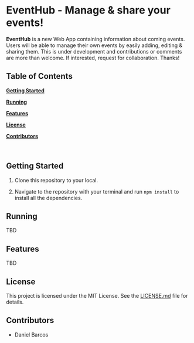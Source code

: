 # EventHub - Manage & share your events!

<!--<h1 align="center">
  <img src="" alt="eventhub-icon">
</h1>-->

**EventHub** is a new Web App containing information about coming events. Users will be able to manage their own events by easily adding, editing & sharing them. This is under development and contributions or comments are more than welcome. If interested, request for collaboration. Thanks!

Table of Contents
-----------------

[**Getting Started**](#starting)

[**Running**](#running)

[**Features**](#features)

[**License**](#license)

[**Contributors**](#contributors)

<br />

<a name="starting"></a>
Getting Started
---------------

1. Clone this repository to your local.

2. Navigate to the repository with your terminal and run `npm install` to install all the dependencies.

<a name="running"></a>
Running
-------

TBD

<a name="features"></a>
Features
--------

TBD

<a name="license"></a>
License
-------

This project is licensed under the MIT License. See the [LICENSE.md](LICENSE.md) file for details.

<a name="contributors"></a>
Contributors
------------

* Daniel Barcos
